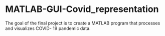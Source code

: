 # MATLAB-GUI-Covid_representation
The goal of the final project is to create a MATLAB program that processes and visualizes COVID- 19 pandemic data.
